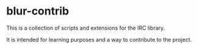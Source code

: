 blur-contrib
============

This is a collection of scripts and extensions for the IRC library.

It is intended for learning purposes and a way to contribute to the project.